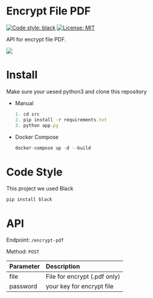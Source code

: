# Encrypt File PDF

[![Code style: black](https://img.shields.io/badge/code%20style-black-000000.svg)](https://github.com/python/black) [![License: MIT](https://img.shields.io/badge/License-MIT-black.svg)](LICENSE.txt)

API for encrypt file PDF.

![](https://github.com/20Scoops-CNX/encrypt-pdf-python/blob/master/arts/image-1.png?raw=true)


# Install

Make sure your uesed python3 and clone this repository

- Manual
    ```js
    1. cd src
    2. pip install -r requirements.txt
    3. python app.py
    ```
- Docker Compose
    ```js
    docker-compose up -d --build
    ```

# Code Style 
This project we used Black
```
pip install black
```

# API

Endpoint: `/encrypt-pdf`

Method: `POST`

| Parameter  | Description| 
| :---         |     :---     |
| file   | File for encrypt (.pdf only) | 
| password | your key for encrypt file |